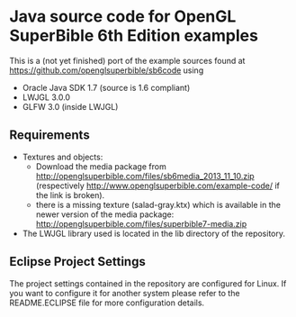 # Java source code for OpenGL SuperBible 6th Edition examples

This is a (not yet finished) port of the example sources found 
at https://github.com/openglsuperbible/sb6code using

  - Oracle Java SDK 1.7 (source is 1.6 compliant)
  - LWJGL 3.0.0
  - GLFW 3.0 (inside LWJGL)

## Requirements

  - Textures and objects:
    - Download the media package from 
      http://openglsuperbible.com/files/sb6media_2013_11_10.zip
      (respectively http://www.openglsuperbible.com/example-code/ 
      if the link is broken).
    - there is a missing texture (salad-gray.ktx) which is 
      available in the newer version of the media package:
      http://openglsuperbible.com/files/superbible7-media.zip
  - The LWJGL library used is located in the lib directory of 
    the repository.

## Eclipse Project Settings
The project settings contained in the repository are configured 
for Linux. If you want to configure it for another system please
refer to the README.ECLIPSE file for more configuration details.
